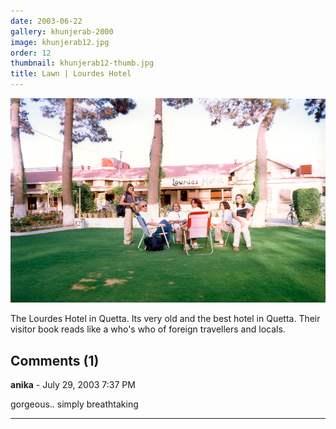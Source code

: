 ```yaml
---
date: 2003-06-22
gallery: khunjerab-2000
image: khunjerab12.jpg
order: 12
thumbnail: khunjerab12-thumb.jpg
title: Lawn | Lourdes Hotel
---
```


![Lawn | Lourdes Hotel](./khunjerab12.jpg)

The Lourdes Hotel in Quetta. Its very old and the best hotel in Quetta. Their visitor book reads like a who's who of foreign travellers and locals.

<div id="comments">

## Comments (1)

**anika** - July 29, 2003  7:37 PM

gorgeous.. simply breathtaking

---

</div>